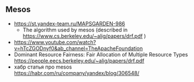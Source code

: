 ## Mesos
- https://st.yandex-team.ru/MAPSGARDEN-986
  - The algorithm used by mesos (described in https://www.cs.berkeley.edu/~alig/papers/drf.pdf ) 
- https://www.youtube.com/watch?v=hTcZGODnyf0&ab_channel=TheApacheFoundation
- Dominant Resource Fairness: Fair Allocation of Multiple Resource Types https://people.eecs.berkeley.edu/~alig/papers/drf.pdf
- хабр статья про mesos https://habr.com/ru/company/yandex/blog/306548/
